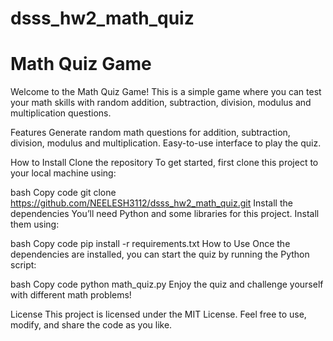 # dsss_hw2_math_quiz

# Math Quiz Game
Welcome to the Math Quiz Game! This is a simple game where you can test your math skills with random addition, subtraction, division, modulus and multiplication questions.

Features
Generate random math questions for addition, subtraction, division, modulus and multiplication.
Easy-to-use interface to play the quiz.


How to Install
Clone the repository
To get started, first clone this project to your local machine using:

bash
Copy code
git clone https://github.com/NEELESH3112/dsss_hw2_math_quiz.git
Install the dependencies
You’ll need Python and some libraries for this project. Install them using:

bash
Copy code
pip install -r requirements.txt
How to Use
Once the dependencies are installed, you can start the quiz by running the Python script:

bash
Copy code
python math_quiz.py
Enjoy the quiz and challenge yourself with different math problems!

License
This project is licensed under the MIT License. Feel free to use, modify, and share the code as you like.
